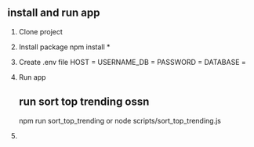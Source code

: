 

## install and run app ##

1. Clone project

2. Install package
    npm install *

3. Create .env file
    HOST        = 
    USERNAME_DB = 
    PASSWORD    = 
    DATABASE    = 
4. Run app
    ## run sort top trending ossn ##
    npm run sort_top_trending
        or
    node scripts/sort_top_trending.js

5.